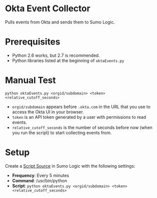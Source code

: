 # Okta Event Collector
Pulls events from Okta and sends them to Sumo Logic.

# Prerequisites
- Python 2.6 works, but 2.7 is recommended.
- Python libraries listed at the beginning of `oktaEvents.py`
 
# Manual Test
`python oktaEvents.py <orgid/subdomain> <token> <relative_cutoff_seconds>`

- `orgid/subdomain` appears before `.okta.com` in the URL that you use to access
  the Okta UI in your browser.
- `token` is an API token generated by a user with permissions to read events.
- `relative_cutoff_seconds` is the number of seconds before now (when you run the
  script) to start collecting events from.

# Setup
Create a [Script Source](https://help.sumologic.com/Send_Data/Sources/Script_Source)
in Sumo Logic with the following settings:

- **Frequency**: Every 5 minutes
- **Command**: /usr/bin/python
- **Script**: `python oktaEvents.py <orgid/subdomain> <token> <relative_cutoff_seconds>`
